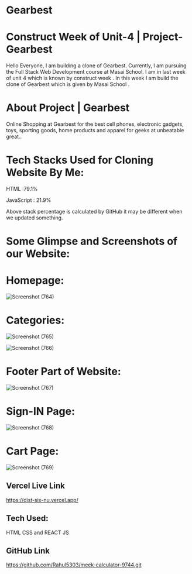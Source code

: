 # Gearbest 

# Construct Week of Unit-4 | Project-Gearbest
Hello Everyone, I am building a clone of Gearbest. Currently, I am pursuing the Full Stack Web Development course at Masai School. I am in last week of unit 4 which is known by construct week . In this week I am build the clone of Gearbest which is given by Masai School .

# About Project | Gearbest
Online Shopping at Gearbest for the best cell phones, electronic gadgets, toys, sporting goods, home products and apparel for geeks at unbeatable great..

# Tech Stacks Used for Cloning Website By Me:
HTML :79.1%

JavaScript : 21.9%

Above stack percentage is calculated by GitHub it may be different when we updated something.

 # Some Glimpse and Screenshots of our Website:
 
 # Homepage:
 
  ![Screenshot (764)](https://user-images.githubusercontent.com/101010104/192710783-fba68fba-42a3-42a5-84f9-c622fab7c2a7.png)
  
# Categories:

![Screenshot (765)](https://user-images.githubusercontent.com/101010104/192711210-dc578069-d954-4a4a-9fdd-e54a2201bc41.png)

![Screenshot (766)](https://user-images.githubusercontent.com/101010104/192711264-926f38ed-72d3-469e-a714-8eca19e42f59.png)

# Footer Part of Website:

![Screenshot (767)](https://user-images.githubusercontent.com/101010104/192711409-404f6634-a3cc-49c8-b5db-48ad9d9b09ad.png)

# Sign-IN Page:

![Screenshot (768)](https://user-images.githubusercontent.com/101010104/192711545-100470eb-1c8c-480f-a472-ddc205695b29.png)

# Cart Page:

![Screenshot (769)](https://user-images.githubusercontent.com/101010104/192711634-8e2aeccc-4e91-4543-b7be-66d901a766ce.png)



## Vercel Live Link
https://dist-six-nu.vercel.app/

## Tech Used:
HTML CSS and REACT JS

## GitHub Link
https://github.com/Rahul5303/meek-calculator-9744.git
